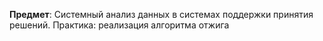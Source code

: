﻿<b>Предмет</b>: Системный анализ данных в системах поддержки принятия решений.
Практика: реализация алгоритма отжига
